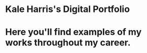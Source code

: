 <h1>Kale Harris's Digital Portfolio<h1>
<p>Here you'll find examples of my works throughout my career.</p>